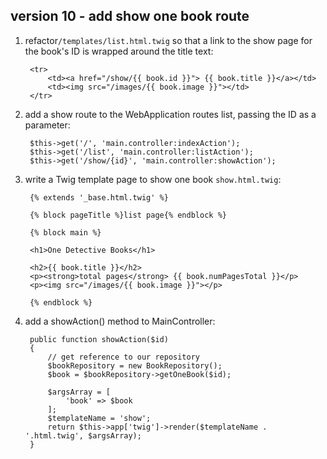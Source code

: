 
## version 10 - add show one book route

1. refactor`/templates/list.html.twig` so that a link to the show page for the book's ID is wrapped around the title text:

        <tr>
            <td><a href="/show/{{ book.id }}"> {{ book.title }}</a></td>
            <td><img src="/images/{{ book.image }}"></td>
        </tr>

1. add a show route to the WebApplication routes list, passing the ID as a parameter:

        $this->get('/', 'main.controller:indexAction');
        $this->get('/list', 'main.controller:listAction');
        $this->get('/show/{id}', 'main.controller:showAction');

1. write a Twig template page to show one book `show.html.twig`:

        {% extends '_base.html.twig' %}

        {% block pageTitle %}list page{% endblock %}

        {% block main %}

        <h1>One Detective Books</h1>

        <h2>{{ book.title }}</h2>
        <p><strong>total pages</strong> {{ book.numPagesTotal }}</p>
        <p><img src="/images/{{ book.image }}"></p>

        {% endblock %}

1. add a showAction() method to MainController:

        public function showAction($id)
        {
            // get reference to our repository
            $bookRepository = new BookRepository();
            $book = $bookRepository->getOneBook($id);

            $argsArray = [
                'book' => $book
            ];
            $templateName = 'show';
            return $this->app['twig']->render($templateName . '.html.twig', $argsArray);
        }